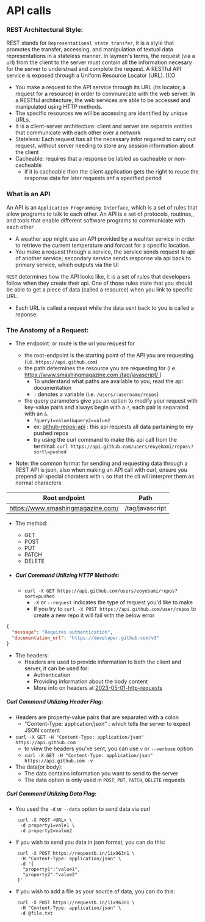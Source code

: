 <h1>API calls</h1>

<h3>REST Architectural Style:</h3>

REST stands for `Representational state transfer`, it is a style that promotes the transfer, accessing, and manipulation of textual data representations in a stateless manner. In laymen's terms, the request (via a url) from the client to the server must contain all the information necesary for the server to understnad and complete the request. A RESTful API service is exposed through a Uniform Resource Locator (URL). [I[O
  * You make a request to the API service through its URL (its locator, a request for a resource) in order to communicate with the web server. 
In a RESTful architecture, the web services are able to be accessed and manipulated using HTTP methods. 
  * The specific resources we will be accessing are identified by unique URLs. 
  * It is a client-server architecture: client and server are separate entities that communicate with each other over a network
  * Stateless: Each request has all the necessary infor required to carry out request, without server needing to store any session information about the client 
  * Cacheable: requires that a response be labled as cacheable or non-cacheable
    - if it is cacheable then the client application gets the right to reuse the response data for later requests anf a specified period

<h3>What is an API</h3>

An API is an `Application Programming Interface`, which is a set of rules that allow programs to talk to each other. An API is a set of protocols, routines,, and tools that enable different software programs to communicate with each other
  - A weather app might use an API provided by a weahter service in order to retrieve the current temperature and forcast for a specific location.
  - You make a request through a service, the service sends request to api of another service; secondary service sends response via api back to primary service, which outputs via the UI

`REST` determines how the API looks like, it is a set of rules that developers follow when they create their api. One of those rules state that you should be able to get a piece of data (called a resource) when you link to specific URL. 
  - Each URL is called a request while the data sent back to you is called a reponse. 

<h3>The Anatomy of a Request:</h3>

* The endpoint: or route is the url you request for 
  - the root-endpoint is the starting point of the API you are requesting (i.e. `https://api.github.com`)
  - the path determines the resource you are requesting for (i.e. https://www.smashingmagazine.com`/tag/javascript/`)
    * To understand what paths are available to you, read the api documentation
    * `:` denotes a variable (i.e. `/users/:username/repos`)
  - the query parameters give you an option to modify your request with key-value pairs and always begin with a `?`, each pair is separated with an `&`.
    * `?query1=value1&query2=value2`
    * ex: [github-repos-api](https://api.github.com/users/eoyebami/repos?sort=pushed) : this api requests all data partaining to my pushed repos
    * try using the curl command to make this api call from the terminal: `curl https://api.github.com/users/eoyebami/repos\?sort\=pushed`
   
* Note: the common format for sending and requesting data through a REST API is json, also when making an API call with curl, ensure you prepend all special charaters with `\` so that the cli will interpret them as normal characters

| Root endpoint                     | Path            |
| ---                               | ---             |
| https://www.smashingmagazine.com/ | /tag/javascript |

* The method:
  - GET
  - POST
  - PUT
  - PATCH
  - DELETE

* <h5>Curl Command Utilizing HTTP Methods:</h5>

  * `curl -X GET https://api.github.com/users/eoyebami/repos?sort=pushed` 
    - `-X` or `--request` indicates the type of request you'd like to make
    - If you try to `curl -X POST https://api.github.com/user/repos` to create a new repo it will fail with the below error
```json
{
  "message": "Requires authentication",
  "documentation_url": "https://developer.github.com/v3"
}
``` 
* The headers:
  - Headers are used to provide information to both the client and server, it can be used for:
    * Authentication
    * Providing information about the body content
    * More info on headers at [2023-05-01-http-requests](http/2023-05-01-http-requests.html)

<h5>Curl Command Utilizing Header Flag:</h5>

  * Headers are property-value pairs that are separated with a colon
    - "Content-Type: application/json" : which tells the server to expect JSON content
  * `curl -X GET -H "Content-Type: application/json" https://api.github.com`
    - to view the headers you've sent, you can use `v` or `--verbose` option 
    - `curl -X GET -H "Content-Type: application/json" https://api.github.com -v`
* The data(or body):
  - The data contains information you want to send to the server
  - The data option is only used in `POST`, `PUT`, `PATCH`, `DELETE` requests

<h5>Curl Command Utilizing Data Flag:</h5>

  * You used the `-d` or `--data` option to send data via curl

```console
    curl -X POST <URL> \
     -d property1=vale1 \
     -d property2=value2
```
  * If you wish to send you data in json format, you can do this:

```console
    curl -X POST https://requestb.in/1ix963n1 \
     -H "Content-Type: application/json" \
     -d '{
      "property1":"value1",
      "property2":"value2"
    }'
```

  * If you wish to add a file as your source of data, you can do this:

```console
    curl -X POST https://requestb.in/1ix963n1 \
     -H "Content-Type: application/json" \
     -d @file.txt
```

